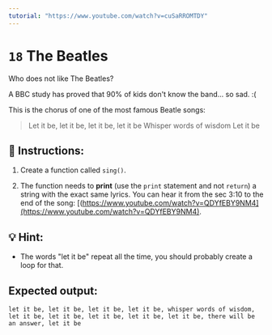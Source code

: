 ```yaml
---
tutorial: "https://www.youtube.com/watch?v=cuSaRROMTDY"
---
```


# `18` The Beatles

Who does not like The Beatles?

A BBC study has proved that 90% of kids don't know the band... so sad. :(

This is the chorus of one of the most famous Beatle songs:

> Let it be, let it be, let it be, let it be
> Whisper words of wisdom
> Let it be

## 📝 Instructions:

1. Create a function called `sing()`.

2. The function needs to **print** (use the `print` statement and not `return`) a string with the exact same lyrics. You can hear it from the sec 3:10 to the end of the song: [(https://www.youtube.com/watch?v=QDYfEBY9NM4](https://www.youtube.com/watch?v=QDYfEBY9NM4).

## 💡 Hint:

+ The words "let it be" repeat all the time, you should probably create a loop for that.

## Expected output: 

`let it be, let it be, let it be, let it be, whisper words of wisdom, let it be, let it be, let it be, let it be, let it be, there will be an answer, let it be`

